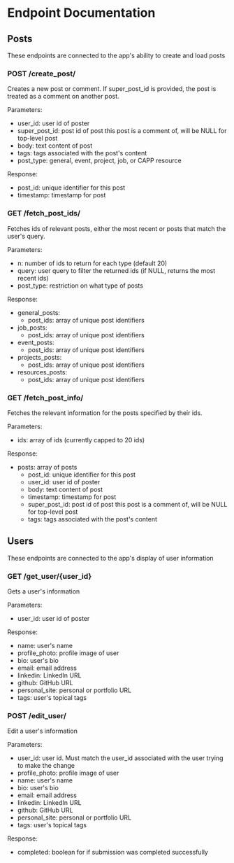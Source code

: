 # Endpoint Documentation

## Posts

These endpoints are connected to the app's ability to create and load posts

### POST /create_post/

Creates a new post or comment. If super_post_id is provided, the post is treated as a comment on another post.

Parameters:
- user_id: user id of poster
- super_post_id: post id of post this post is a comment of, will be NULL for top-level post
- body: text content of post
- tags: tags associated with the post's content
- post_type: general, event, project, job, or CAPP resource

Response:
- post_id: unique identifier for this post
- timestamp: timestamp for post

### GET /fetch_post_ids/

Fetches ids of relevant posts, either the most recent or posts that match the user's query.

Parameters:
- n: number of ids to return for each type (default 20)
- query: user query to filter the returned ids (if NULL, returns the most recent ids)
- post_type: restriction on what type of posts

Response:
- general_posts:
    - post_ids: array of unique post identifiers
- job_posts:
    - post_ids: array of unique post identifiers
- event_posts:
    - post_ids: array of unique post identifiers
- projects_posts:
    - post_ids: array of unique post identifiers
- resources_posts:
    - post_ids: array of unique post identifiers

### GET /fetch_post_info/

Fetches the relevant information for the posts specified by their ids.

Parameters:
- ids: array of ids (currently capped to 20 ids)

Response:
- posts: array of posts
    - post_id: unique identifier for this post
    - user_id: user id of poster
    - body: text content of post
    - timestamp: timestamp for post
    - super_post_id: post id of post this post is a comment of, will be NULL for top-level post
    - tags: tags associated with the post's content

## Users

These endpoints are connected to the app's display of user information

### GET /get_user/{user_id}

Gets a user's information

Parameters:
- user_id: user id of poster

Response:
- name: user's name
- profile_photo: profile image of user
- bio: user's bio
- email: email address
- linkedin: LinkedIn URL
- github: GitHub URL
- personal_site: personal or portfolio URL
- tags: user's topical tags

### POST /edit_user/

Edit a user's information

Parameters:
- user_id: user id. Must match the user_id associated with the user trying to make the change
- profile_photo: profile image of user
- name: user's name
- bio: user's bio
- email: email address
- linkedin: LinkedIn URL
- github: GitHub URL
- personal_site: personal or portfolio URL
- tags: user's topical tags

Response:
- completed: boolean for if submission was completed successfully
